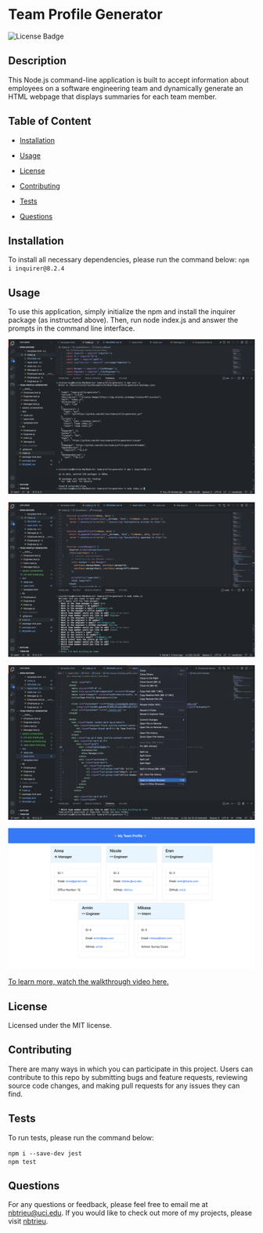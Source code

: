 # Team Profile Generator
![License Badge](https://img.shields.io/badge/license-MIT-success)

## Description

This Node.js command-line application is built to accept information about employees on a software engineering team and dynamically generate an HTML webpage that displays summaries for each team member.


## Table of Content

* [Installation](#installation)

* [Usage](#usage)

* [License](#license)

* [Contributing](#contributing)

* [Tests](#tests)

* [Questions](#questions)   


## Installation

To install all necessary dependencies, please run the command below:
``npm i inquirer@8.2.4``


## Usage

To use this application, simply initialize the npm and install the inquirer package (as instructed above). Then, run node index.js and answer the prompts in the command line interface.
 

![Initialize npm, install inquirer package, and run node](./assets/screenshots/init-and-install.png)  

![Answer inquirer prompts](./assets/screenshots/inquirer-prompts.png)  

![Open the newly generated team.html](./assets/screenshots/open-team-html.png)

![Preview of team profile HTML webpage](./assets/screenshots/view-team-html.png)

[To learn more, watch the walkthrough video here.]()

## License
    
Licensed under the MIT license.    


## Contributing

There are many ways in which you can participate in this project.
Users can contribute to this repo by submitting bugs and feature requests, reviewing source code changes, and making pull requests for any issues they can find.   


## Tests

To run tests, please run the command below:  

``npm i --save-dev jest``        
``npm test``    


## Questions

For any questions or feedback, please feel free to email me at nbtrieu@uci.edu.
If you would like to check out more of my projects, please visit [nbtrieu](https://github.com/nbtrieu).

